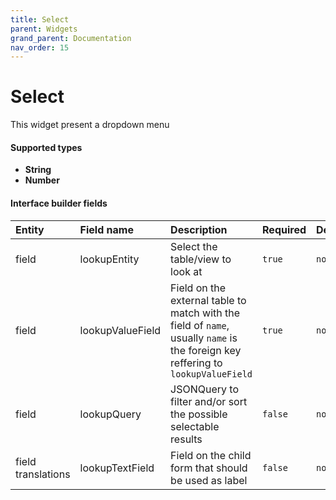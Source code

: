 ```yaml
---
title: Select
parent: Widgets
grand_parent: Documentation
nav_order: 15
---
```


# Select

This widget present a dropdown menu

#### Supported types
- **String**
- **Number**

#### Interface builder fields

| Entity             | Field name        | Description                                                        | Required          | Default           |
|:-------------------|:------------------|:-------------------------------------------------------------------|:------------------|:------------------|
| field           | lookupEntity      | Select the table/view to look at           | `true`           | `none`           |
| field           | lookupValueField  | Field on the external table to match with the field of `name`, usually `name` is the foreign key reffering to `lookupValueField`       | `true`           | `none`           |
| field           | lookupQuery  | JSONQuery to filter and/or sort the possible selectable results       | `false`           | `none`           |
| field translations | lookupTextField  | Field on the child form that should be used as label        | `false`           | `none`           |
